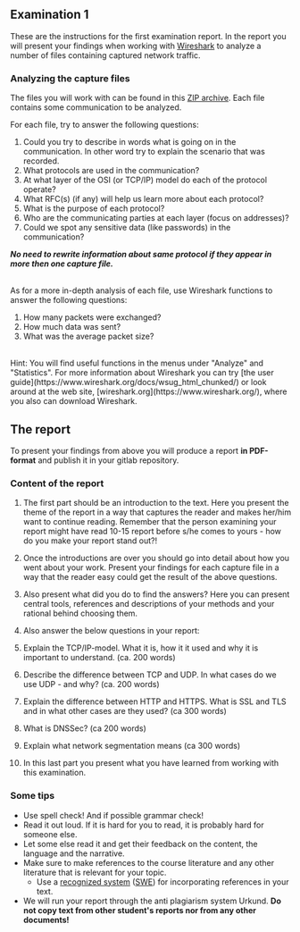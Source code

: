 ## Examination 1

These are the instructions for the first examination report. In the report you will present your findings when working with [Wireshark](https://www.wireshark.org/) to analyze a number of files containing captured network traffic. 

### Analyzing the capture files

The files you will work with can be found in this [ZIP archive](https://cdn.rawgit.com/1dv031/syllabus/master/examination/part_1/captures/capturefiles.zip). Each file contains some communication to be analyzed.

For each file, try to answer the following questions:

1. Could you try to describe in words what is going on in the communication. In other word try to explain the scenario that was recorded.
2. What protocols are used in the communication?
3. At what layer of the OSI (or TCP/IP) model do each of the protocol operate?
4. What RFC(s) (if any) will help us learn more about each protocol?
5. What is the purpose of each protocol?
6. Who are the communicating parties at each layer (focus on addresses)?
7. Could we spot any sensitive data (like passwords) in the communication?

***No need to rewrite information about same protocol if they appear in more then one capture file.***

<br />
As for a more in-depth analysis of each file, use Wireshark functions to answer the following questions:

1. How many packets were exchanged?
2. How much data was sent?
3. What was the average packet size?

<br />
Hint: You will find useful functions in the menus under "Analyze" and "Statistics". For more information about Wireshark you can try [the user guide](https://www.wireshark.org/docs/wsug_html_chunked/) or look around at the web site, [wireshark.org](https://www.wireshark.org/), where you also can download Wireshark.

## The report
To present your findings from above you will produce a report **in PDF-format** and publish it in your gitlab repository.


### Content of the report

1. The first part should be an introduction to the text. Here you present the theme of the report in a way that captures the reader and makes her/him want to continue reading. Remember that the person examining your report might have read 10-15 report before s/he comes to yours - how do you make your report stand out?!

2. Once the introductions are over you should go into detail about how you went about your work. Present your findings for each capture file in a way that the reader easy could get the result of the above questions. 

3. Also present what did you do to find the answers? Here you can present central tools, references and descriptions of your methods and your rational behind choosing them.

4. Also answer the below questions in your report:
  1. Explain the TCP/IP-model. What it is, how it it used and why it is important to understand. (ca. 200 words)
  2. Describe the difference between TCP and UDP. In what cases do we use UDP - and why? (ca. 200 words)
  3. Explain the difference between HTTP and HTTPS. What is SSL and TLS and in what other cases are they used? (ca 300 words)
  4. What is DNSSec? (ca 200 words)
  5. Explain what network segmentation means (ca 300 words)

5. In this last part you present what you have learned from working with this examination.

### Some tips

* Use spell check! And if possible grammar check!
* Read it out loud. If it is hard for you to read, it is probably hard for someone else.
* Let some else read it and get their feedback on the content, the language and the narrative.
* Make sure to make references to the course literature and any other literature that is relevant for your topic.
  * Use a [recognized system](https://lnu.se/en/library/Writing-and-referencing/referencing/) ([SWE](https://lnu.se/ub/skriva-och-referera/skriva-referenser/)) for incorporating references in your text.
* We will run your report through the anti plagiarism system Urkund. **Do not copy text from other student's reports nor from any other documents!**

